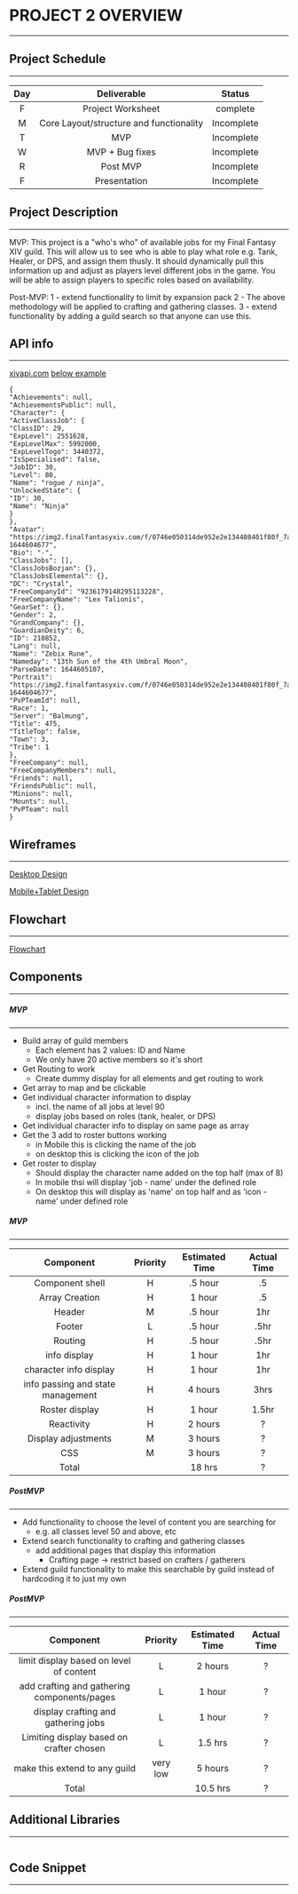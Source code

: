 # PROJECT 2 OVERVIEW
---

## Project Schedule
---
| Day | Deliverable | Status |
|:---:|:-----------:|:------:|
|  F  | Project Worksheet| complete |
|  M  | Core Layout/structure and functionality | Incomplete |
|  T  |     MVP     |  Incomplete |
|  W  |  MVP + Bug fixes | Incomplete |
|  R  |  Post MVP   |  Incomplete |
|  F  |  Presentation | Incomplete | 

## Project Description
---
MVP:
This project is a "who's who" of available jobs for my Final Fantasy XIV guild. This will allow us to see who is able to play what role e.g. Tank, Healer, or DPS, and assign them thusly. It should dynamically pull this information up and adjust as players level different jobs in the game. You will be able to assign players to specific roles based on availability.

Post-MVP:
1 - extend functionality to limit by expansion pack
2 - The above methodology will be applied to crafting and gathering classes.
3 - extend functionality by adding a guild search so that anyone can use this.

## API info
---
[xivapi.com](https://xivapi.com/docs)
[below example](https://xivapi.com/character/210852)
```
{
"Achievements": null,
"AchievementsPublic": null,
"Character": {
"ActiveClassJob": {
"ClassID": 29,
"ExpLevel": 2551628,
"ExpLevelMax": 5992000,
"ExpLevelTogo": 3440372,
"IsSpecialised": false,
"JobID": 30,
"Level": 80,
"Name": "rogue / ninja",
"UnlockedState": {
"ID": 30,
"Name": "Ninja"
}
},
"Avatar": "https://img2.finalfantasyxiv.com/f/0746e050314de952e2e134408401f80f_7a573cbc0cda3a3dfc1795cb3d9f7b23fc0_96x96.jpg?1644604677",
"Bio": "-",
"ClassJobs": [],
"ClassJobsBozjan": {},
"ClassJobsElemental": {},
"DC": "Crystal",
"FreeCompanyId": "9236179148295113228",
"FreeCompanyName": "Lex Talionis",
"GearSet": {},
"Gender": 2,
"GrandCompany": {},
"GuardianDeity": 6,
"ID": 210852,
"Lang": null,
"Name": "Zebix Rune",
"Nameday": "13th Sun of the 4th Umbral Moon",
"ParseDate": 1644605107,
"Portrait": "https://img2.finalfantasyxiv.com/f/0746e050314de952e2e134408401f80f_7a573cbc0cda3a3dfc1795cb3d9f7b23fl0_640x873.jpg?1644604677",
"PvPTeamId": null,
"Race": 1,
"Server": "Balmung",
"Title": 475,
"TitleTop": false,
"Town": 3,
"Tribe": 1
},
"FreeCompany": null,
"FreeCompanyMembers": null,
"Friends": null,
"FriendsPublic": null,
"Minions": null,
"Mounts": null,
"PvPTeam": null
}
```

## Wireframes
---
[Desktop Design](https://drive.google.com/file/d/1xSB7zbE1CGH7gCdIMH7S-4wLphNn5phx/view?usp=sharing)

[Mobile+Tablet Design](https://drive.google.com/file/d/1XWoaJbQTYwd5RBcV-_pmSj2_px_hCJ00/view?usp=sharing)

## Flowchart
---
[Flowchart](https://drive.google.com/file/d/1GY7qwdqRC-5ghePtW3-Eb5QIdclGBUWC/view?usp=sharing)

## Components
---

##### MVP
---
* Build array of guild members
    * Each element has 2 values: ID and Name
    * We only have 20 active members so it's short
* Get Routing to work
    * Create dummy display for all elements and get routing to work
* Get array to map and be clickable
* Get individual character information to display
    * incl. the name of all jobs at level 90
    * display jobs based on roles (tank, healer, or DPS)
* Get individual character info to display on same page as array
* Get the 3 add to roster buttons working
    * in Mobile this is clicking the name of the job
    * on desktop this is clicking the icon of the job
* Get roster to display
    * Should display the character name added on the top half (max of 8)
    * In mobile thsi will display 'job - name' under the defined role
    * On desktop this will display as 'name' on top half and as 'icon - name' under defined role


##### MVP
---
| Component | Priority | Estimated Time | Actual Time |
|:---------:|:--------:|:--------------:|:-----------:|
| Component shell | H  |     .5 hour    |      .5     |
| Array Creation |  H  |     1 hour     |      .5      |
| Header    |    M     |     .5 hour    |      1hr    |
| Footer    |    L     |     .5 hour    |      .5hr   |
| Routing   |    H     |     .5 hour    |      .5hr   |
| info display | H     |     1 hour     |      1hr      |
|  character info display | H | 1 hour  |      1hr      |
| info passing and state management | H | 4 hours | 3hrs |
| Roster display | H   |     1 hour     |      1.5hr      |
| Reactivity |    H    |     2 hours    |      ?      |
| Display adjustments | M |  3 hours    |      ?      |
|    CSS     |   M     |     3 hours    |      ?      |
|    Total   |         |    18 hrs      |      ?      |
 

##### PostMVP
---
* Add functionality to choose the level of content you are searching for 
    * e.g. all classes level 50 and above, etc
* Extend search functionality to crafting and gathering classes
    * add additional pages that display this information
        * Crafting page -> restrict based on crafters / gatherers
* Extend guild functionality to make this searchable by guild instead of hardcoding it to just my own

##### PostMVP
---
| Component | Priority | Estimated Time | Actual Time |
|:---------:|:--------:|:--------------:|:-----------:|
| limit display based on level of content | L | 2 hours | ? |
| add crafting and gathering components/pages | L |  1 hour | ? |
|display crafting and gathering jobs| L  |  1 hour  |  ?  |
| Limiting display based on crafter chosen | L | 1.5 hrs | ?  |
| make this extend to any guild | very low |  5 hours |  ?  |
|    Total  |          |    10.5 hrs     |     ?      |


## Additional Libraries
---
```
```

## Code Snippet
---
```
```